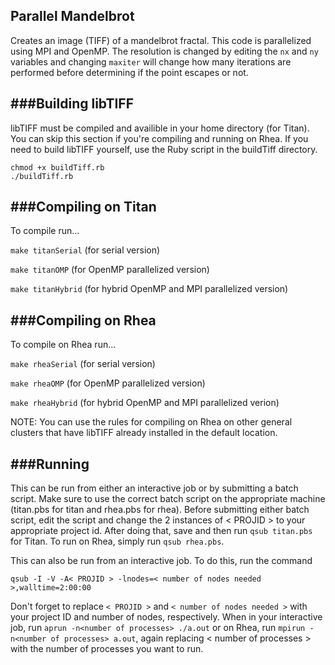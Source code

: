 Parallel Mandelbrot
---

Creates an image (TIFF) of a mandelbrot fractal. This code is parallelized using MPI and OpenMP. The resolution is changed by editing the `nx` and `ny` variables and changing `maxiter` will change how many iterations are performed before determining if the point escapes or not. 

###Building libTIFF
---
libTIFF must be compiled and availible in your home directory (for Titan). You can skip this section if you're compiling and running on Rhea. If you need to build libTIFF yourself, use the Ruby script in the buildTiff directory. 

```
chmod +x buildTiff.rb
./buildTiff.rb
```

###Compiling on Titan
---
To compile run...

`make titanSerial` (for serial version)

`make titanOMP` (for OpenMP parallelized version)

`make titanHybrid` (for hybrid OpenMP and MPI parallelized version)

###Compiling on Rhea 
---
To compile on Rhea run...

`make rheaSerial` (for serial version)

`make rheaOMP` (for OpenMP parallelized version)

`make rheaHybrid` (for hybrid OpenMP and MPI parallelized verion)

NOTE: You can use the rules for compiling on Rhea on other general clusters that have libTIFF already installed in the default location.

###Running
---
This can be run from either an interactive job or by submitting a batch script. Make sure to use the correct batch script on the appropriate machine (titan.pbs for titan and rhea.pbs for rhea). Before submitting either batch script, edit the script and change the 2 instances of < PROJID > to your appropriate project id. After doing that, save and then run `qsub titan.pbs` for Titan. To run on Rhea, simply run `qsub rhea.pbs`. 

This can also be run from an interactive job. To do this, run the command
```
qsub -I -V -A< PROJID > -lnodes=< number of nodes needed >,walltime=2:00:00
```
Don't forget to replace `< PROJID >` and `< number of nodes needed >` with your project ID and number of nodes, respectively. When in your interactive job, run `aprun -n<number of processes> ./a.out` or on Rhea, run `mpirun -n<number of processes> a.out`, again replacing < number of processes > with the number of processes you want to run.

  
